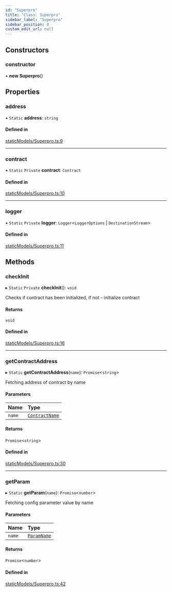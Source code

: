 ```yaml
---
id: "Superpro"
title: "Class: Superpro"
sidebar_label: "Superpro"
sidebar_position: 0
custom_edit_url: null
---
```


## Constructors

### constructor

• **new Superpro**()

## Properties

### address

▪ `Static` **address**: `string`

#### Defined in

[staticModels/Superpro.ts:9](https://github.com/Super-Protocol/sp-sdk-js/blob/bbd7f28/src/staticModels/Superpro.ts#L9)

___

### contract

▪ `Static` `Private` **contract**: `Contract`

#### Defined in

[staticModels/Superpro.ts:10](https://github.com/Super-Protocol/sp-sdk-js/blob/bbd7f28/src/staticModels/Superpro.ts#L10)

___

### logger

▪ `Static` `Private` **logger**: `Logger`<`LoggerOptions` \| `DestinationStream`\>

#### Defined in

[staticModels/Superpro.ts:11](https://github.com/Super-Protocol/sp-sdk-js/blob/bbd7f28/src/staticModels/Superpro.ts#L11)

## Methods

### checkInit

▸ `Static` `Private` **checkInit**(): `void`

Checks if contract has been initialized, if not - initialize contract

#### Returns

`void`

#### Defined in

[staticModels/Superpro.ts:16](https://github.com/Super-Protocol/sp-sdk-js/blob/bbd7f28/src/staticModels/Superpro.ts#L16)

___

### getContractAddress

▸ `Static` **getContractAddress**(`name`): `Promise`<`string`\>

Fetching address of contract by name

#### Parameters

| Name | Type |
| :------ | :------ |
| `name` | [`ContractName`](../enums/ContractName.md) |

#### Returns

`Promise`<`string`\>

#### Defined in

[staticModels/Superpro.ts:30](https://github.com/Super-Protocol/sp-sdk-js/blob/bbd7f28/src/staticModels/Superpro.ts#L30)

___

### getParam

▸ `Static` **getParam**(`name`): `Promise`<`number`\>

Fetching config parameter value by name

#### Parameters

| Name | Type |
| :------ | :------ |
| `name` | [`ParamName`](../enums/ParamName.md) |

#### Returns

`Promise`<`number`\>

#### Defined in

[staticModels/Superpro.ts:42](https://github.com/Super-Protocol/sp-sdk-js/blob/bbd7f28/src/staticModels/Superpro.ts#L42)
